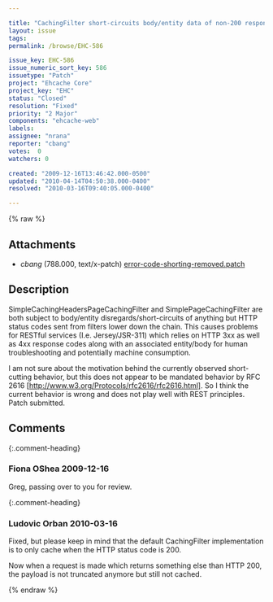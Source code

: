 ```yaml
---

title: "CachingFilter short-circuits body/entity data of non-200 responses"
layout: issue
tags: 
permalink: /browse/EHC-586

issue_key: EHC-586
issue_numeric_sort_key: 586
issuetype: "Patch"
project: "Ehcache Core"
project_key: "EHC"
status: "Closed"
resolution: "Fixed"
priority: "2 Major"
components: "ehcache-web"
labels: 
assignee: "nrana"
reporter: "cbang"
votes:  0
watchers: 0

created: "2009-12-16T13:46:42.000-0500"
updated: "2010-04-14T04:50:38.000-0400"
resolved: "2010-03-16T09:40:05.000-0400"

---
```




{% raw %}


## Attachments

* <em>cbang</em> (788.000, text/x-patch) [error-code-shorting-removed.patch](/attachments/EHC/EHC-586/error-code-shorting-removed.patch)




## Description

<div markdown="1" class="description">

SimpleCachingHeadersPageCachingFilter and SimplePageCachingFilter are both subject to body/entity disregards/short-circuits of anything but HTTP status codes sent from filters lower down the chain. This causes problems for RESTful services (I.e. Jersey/JSR-311) which relies on HTTP 3xx as well as 4xx response codes along with an associated entity/body for human troubleshooting and potentially machine consumption.

I am not sure about the motivation behind the currently observed short-cutting behavior, but this does not appear to be mandated behavior by RFC 2616 [http://www.w3.org/Protocols/rfc2616/rfc2616.html]. So I think the current behavior is wrong and does not play well with REST principles. Patch submitted.

</div>

## Comments


{:.comment-heading}
### **Fiona OShea** <span class="date">2009-12-16</span>

<div markdown="1" class="comment">

Greg,
passing over to you for review.

</div>


{:.comment-heading}
### **Ludovic Orban** <span class="date">2010-03-16</span>

<div markdown="1" class="comment">

Fixed, but please keep in mind that the default CachingFilter implementation is to only cache when the HTTP status code is 200.

Now when a request is made which returns something else than HTTP 200, the payload is not truncated anymore but still not cached.

</div>



{% endraw %}
